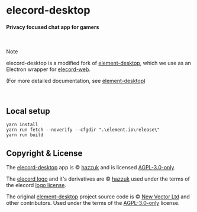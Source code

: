 # elecord-desktop

#### Privacy focused chat app for gamers

<br>

> [!NOTE]
> elecord-desktop is a modified fork of [element-desktop](https://element.io/), which we use as an Electron wrapper for [elecord-web](https://github.com/elecordapp/elecord-web).
> 
> (For more detailed documentation, see [element-desktop](https://github.com/element-hq/element-desktop))

<br>

## Local setup

```
yarn install
yarn run fetch --noverify --cfgdir ".\element.io\release\"
yarn run build
```

## Copyright & License

The [elecord-desktop](https://github.com/elecordapp/elecord-desktop) app is © [hazzuk](https://github.com/hazzuk) and is licensed [AGPL-3.0-only](https://github.com/elecordapp/elecord-desktop/blob/master/LICENSE-AGPL-3.0).

The [elecord logo](https://github.com/elecordapp/elecord-desktop/blob/master/build/icons/512x512.png) and it's derivatives are © [hazzuk](https://github.com/hazzuk) used under the terms of the elecord [logo license](https://github.com/elecordapp/elecord-desktop/blob/master/LOGO_LICENSE.txt).

The original [element-desktop](https://github.com/element-hq/element-desktop) project source code is © [New Vector Ltd](https://element.io/) and other contributors. Used under the terms of the [AGPL-3.0-only](https://github.com/elecordapp/elecord-desktop/blob/master/LICENSE-AGPL-3.0) license.

